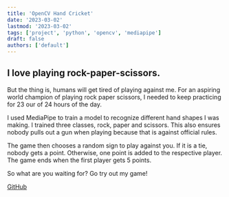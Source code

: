 ```yaml
---
title: 'OpenCV Hand Cricket'
date: '2023-03-02'
lastmod: '2023-03-02'
tags: ['project', 'python', 'opencv', 'mediapipe']
draft: false
authors: ['default']
---
```


## I love playing rock-paper-scissors.

But the thing is, humans will get tired of playing against me. For an aspiring world champion of playing rock paper scissors, I needed to keep practicing for 23 our of 24 hours of the day.

I used MediaPipe to train a model to recognize different hand shapes I was making. I trained three classes, rock, paper and scissors. This also ensures nobody pulls out a gun when playing because that is against official rules.

The game then chooses a random sign to play against you. If it is a tie, nobody gets a point. Otherwise, one point is added to the respective player. The game ends when the first player gets 5 points.

So what are you waiting for? Go try out my game!

[GitHub](https://github.com/shouryan01/opencv-rock-paper-scissors)
